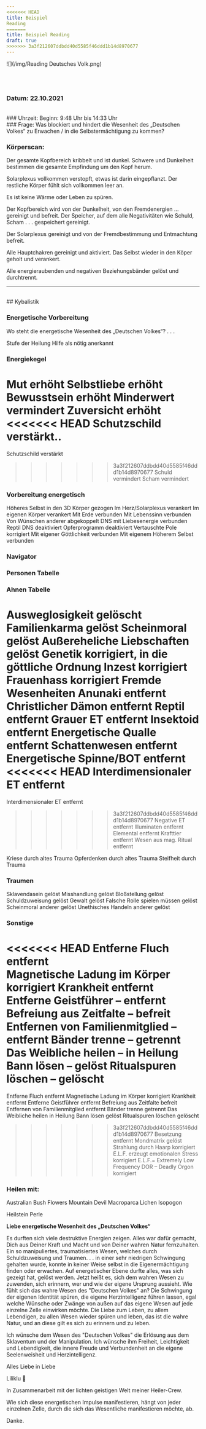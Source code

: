 ```yaml
---
<<<<<<< HEAD
title: Beispiel
Reading
=======
title: Beispiel Reading
draft: true
>>>>>>> 3a3f212607ddbdd40d5585f46ddd1b14d8970677
---
```

<style>
img {
  width:600px;
  max-width: 99%
}
</style>

 ![](/img/Reading Deutsches Volk.png)


<br><br>

### Datum: 22.10.2021
<br>
### Uhrzeit:
Beginn:       9:48 Uhr       bis   14:33 Uhr
<br>
### Frage:
Was blockiert und hindert die Wesenheit des „Deutschen Volkes“ zu Erwachen / in die Selbstermächtigung zu kommen?

<br>

### Körperscan:

Der gesamte Kopfbereich kribbelt und ist dunkel. Schwere und Dunkelheit bestimmen die gesamte Empfindung um den Kopf herum.

Solarplexus vollkommen verstopft, etwas ist darin eingepflanzt. Der restliche Körper fühlt sich vollkommen leer an.

Es ist keine Wärme oder Leben zu spüren.

Der Kopfbereich wird von der Dunkelheit, von den Fremdenergien … gereinigt und befreit. Der Speicher, auf dem alle Negativitäten wie Schuld, Scham . . . gespeichert gereinigt.

Der Solarplexus gereinigt und von der Fremdbestimmung und Entmachtung befreit.

Alle Hauptchakren gereinigt und aktiviert. Das Selbst wieder in den Köper geholt und verankert.

Alle energieraubenden und negativen Beziehungsbänder gelöst und durchtrennt.

---
<br>
## Kybalistik


### Energetische Vorbereitung

Wo steht die energetische Wesenheit des „Deutschen Volkes“? . . .

Stufe der Heilung
Hilfe als nötig anerkannt

### Energiekegel
Mut erhöht
Selbstliebe erhöht
Bewusstsein erhöht
Minderwert vermindert
Zuversicht erhöht
<<<<<<< HEAD
Schutzschild verstärkt..
=======
Schutzschild verstärkt
>>>>>>> 3a3f212607ddbdd40d5585f46ddd1b14d8970677
Schuld vermindert
Scham vermindert


### Vorbereitung energetisch
Höheres Selbst in den 3D Körper gezogen
Im Herz/Solarplexus verankert
Im eigenen Körper verankert
Mit Erde verbunden
Mit Lebenssinn verbunden
Von Wünschen anderer abgekoppelt
DNS mit Liebesenergie verbunden
Reptil DNS deaktiviert
Opferprogramm deaktiviert
Vertauschte Pole korrigiert
Mit eigener Göttlichkeit verbunden
Mit eigenem Höherem Selbst verbunden


### Navigator

### Personen Tabelle

### Ahnen Tabelle
Ausweglosigkeit gelöscht
Familienkarma gelöst
Scheinmoral gelöst
Außereheliche Liebschaften gelöst
Genetik korrigiert, in die göttliche Ordnung
Inzest korrigiert
Frauenhass korrigiert
Fremde Wesenheiten
Anunaki			entfernt
Christlicher Dämon		entfernt
Reptil				entfernt
Grauer ET			entfernt
Insektoid 			entfernt
Energetische Qualle 		entfernt
Schattenwesen		entfernt
Energetische Spinne/BOT	entfernt
<<<<<<< HEAD
Interdimensionaler ET entfernt
=======
Interdimensionaler ET            entfernt
>>>>>>> 3a3f212607ddbdd40d5585f46ddd1b14d8970677
Negative ET			entfernt
Illuminaten			entfernt
Elemental			entfernt
Krafttier			entfernt
Wesen aus mag. Ritual	entfernt


Kriese durch altes Trauma
Opferdenken durch altes Trauma
Steifheit durch Trauma


### Traumen
Sklavendasein			gelöst
Misshandlung			gelöst
Bloßstellung			gelöst
Schuldzuweisung		gelöst
Gewalt				gelöst
Falsche Rolle spielen
müssen			gelöst
Scheinmoral anderer		gelöst
Unethisches Handeln
anderer			gelöst

### Sonstige
<<<<<<< HEAD
Entferne Fluch entfernt  
Magnetische Ladung im Körper	korrigiert
Krankheit entfernt
Entferne Geistführer	–		entfernt
Befreiung aus Zeitfalte	–	befreit
Entfernen von Familienmitglied  –	entfernt
Bänder trenne			–	getrennt
Das Weibliche heilen	–		in Heilung
Bann lösen		–		gelöst
Ritualspuren löschen	–	gelöscht
=======
Entferne Fluch			entfernt
Magnetische Ladung im Körper	korrigiert
Krankheit entfernt
Entferne Geistführer			entfernt
Befreiung aus Zeitfalte		befreit
Entfernen von Familienmitglied  	entfernt
Bänder trenne				getrennt
Das Weibliche heilen			in Heilung
Bann lösen				gelöst
Ritualspuren löschen			gelöscht
>>>>>>> 3a3f212607ddbdd40d5585f46ddd1b14d8970677
Besetzung				entfernt
Mondmatrix				gelöst
Strahlung durch Haarp		korrigiert
E.L.F. erzeugt emotionalen Stress	korrigiert
E.L.F.= Extremely Low Frequency
DOR – Deadly Orgon 			korrigiert


### Heilen mit:

Australian Bush Flowers
Mountain Devil
Macroparca
Lichen
Isopogon

Heilstein
Perle


**Liebe energetische Wesenheit des „Deutschen Volkes“**

Es durften sich viele destruktive Energien zeigen. Alles war dafür gemacht, Dich aus Deiner Kraft und Macht und von Deiner wahren Natur fernzuhalten. Ein so manipuliertes, traumatisiertes Wesen, welches durch Schuldzuweisung und Traumen. . . in einer sehr niedrigen Schwingung gehalten wurde, konnte in keiner Weise selbst in die Eigenermächtigung finden oder erwachen.
Auf energetischer Ebene durfte alles, was sich gezeigt hat, gelöst werden. Jetzt heißt es, sich dem wahren Wesen zu zuwenden, sich erinnern, wer und wie der eigene Ursprung aussieht. Wie fühlt sich das wahre Wesen des "Deutschen Volkes" an? Die Schwingung der eigenen Identität spüren, die eigene Herzintelligenz führen lassen, egal welche Wünsche oder Zwänge von außen auf das eigene Wesen auf jede einzelne Zelle einwirken möchte. Die Liebe zum Leben, zu allem Lebendigen, zu allen Wesen wieder spüren und leben, das ist die wahre Natur, und an diese gilt es sich zu erinnern und zu leben.

Ich wünsche dem Wesen des "Deutschen Volkes" die Erlösung aus dem Sklaventum und der Manipulation. Ich wünsche ihm Freiheit, Leichtigkeit und Lebendigkeit, die innere Freude und Verbundenheit an die eigene Seelenweisheit und Herzintelligenz.


Alles Liebe in Liebe

Liliklu  🦋

In Zusammenarbeit mit der lichten geistigen Welt meiner Heiler-Crew.

Wie sich diese energetischen Impulse manifestieren, hängt von jeder einzelnen Zelle, durch die sich das Wesentliche manifestieren möchte, ab.

Danke.
